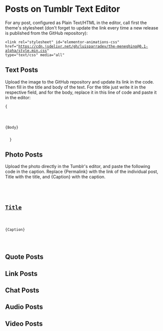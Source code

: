 <h1>Posts on Tumblr Text Editor</h1>

<p>For any post, configured as Plain Text/HTML in the editor, call first the theme's stylesheet (don't forget to update the link every time a new release is published from the GitHub repository):</p>

<code><link rel="stylesheet" id="elementor-animations-css" href="https://cdn.jsdelivr.net/gh/luisparradev/the-meneghino@0.1-alpha/style.min.css" type="text/css" media="all"</code>

<h2>Text Posts</h2>

<p>Upload the image to the GitHub repository and update its link in the code. Then fill in the title and body of the text. For the title just write it in the respective field, and for the body, replace it in this line of code and paste it in the editor:</p>

<code>{
  <p class="post__excerpt">{Body}</p>
  }</code>

<h2>Photo Posts</h2>

<p>Upload the photo directly in the Tumblr's editor, and paste the following code in the caption. Replace {Permalink} with the link of the individual post, Title with the title, and {Caption} with the caption.</p>

<code>
<div class="post__text px-2 pb-2 px-lg-4 pb-lg-4">
 <h2 class="post__title"><a href="{Permalink}">Title</a></h2>
 <p class="post__excerpt">{Caption}</p>
</div>
</code>

<h2>Quote Posts</h2>

<p></p>

<h2>Link Posts</h2>

<p></p>

<h2>Chat Posts</h2>

<p></p>

<h2>Audio Posts</h2>

<p></p>

<h2>Video Posts</h2>

<p></p>
